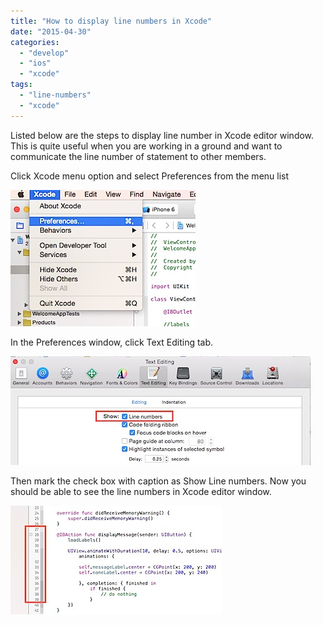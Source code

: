```yaml
---
title: "How to display line numbers in Xcode"
date: "2015-04-30"
categories: 
  - "develop"
  - "ios"
  - "xcode"
tags: 
  - "line-numbers"
  - "xcode"
---
```


Listed below are the steps to display line number in Xcode editor window. This is quite useful when you are working in a ground and want to communicate the line number of statement to other members.

Click Xcode menu option and select Preferences from the menu list

![201504301024.jpg](images/201504301024.jpg)

In the Preferences window, click Text Editing tab.

![201504301026.jpg](images/201504301026.jpg)

Then mark the check box with caption as Show Line numbers. Now you should be able to see the line numbers in Xcode editor window.

  
![201504301027.jpg](images/201504301027.jpg)
